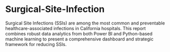 # Surgical-Site-Infection
Surgical Site Infections (SSIs) are among the most common and preventable healthcare-associated infections in California hospitals. This report combines robust data analytics from both Power BI and Python-based machine learning to present a comprehensive dashboard and strategic framework for reducing SSIs.

